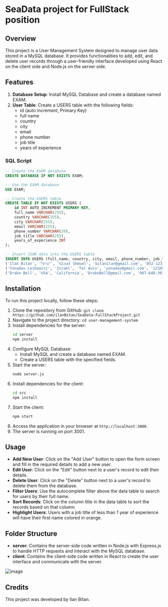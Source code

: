 # SeaData project for FullStack position

## Overview

This project is a User Management System designed to manage user data stored in a MySQL database. It provides functionalities to add, edit, and delete user records through a user-friendly interface developed using React on the client side and Node.js on the server side.

## Features

1. **Database Setup**: Install MySQL Database and create a database named EXAM.
2. **User Table**: Create a USERS table with the following fields: 
   - id (auto increment, Primary Key)
   - full name
   - country
   - city
   - email
   - phone number
   - job title
   - years of experience

### SQL Script

```sql
-- Create the EXAM database
CREATE DATABASE IF NOT EXISTS EXAM;

-- Use the EXAM database
USE EXAM;

-- Create the USERS table
CREATE TABLE IF NOT EXISTS USERS (
    id INT AUTO_INCREMENT PRIMARY KEY,
    full_name VARCHAR(255),
    country VARCHAR(255),
    city VARCHAR(255),
    email VARCHAR(255),
    phone_number VARCHAR(20),
    job_title VARCHAR(255),
    years_of_experience INT
);

-- Insert JSON data into the USERS table
INSERT INTO USERS (full_name, country, city, email, phone_number, job_title, years_of_experience) VALUES
('Ilan Bitan', 'ישראל', 'Givat Shmuel', 'bitanilan@gmail.com', '052-123-3222', 'Full Stack Engineer', 0),
('Yonadav Leibowitz', 'Israel', 'Tel Aviv', 'yonadav@gmail.com', '123456789012', 'Full Stack Engineer', 12),
('Drake Bell', 'USA', 'California', 'DrakeBell@gmail.com', '987-648-3915413', 'Singer', 0);
```

## Installation

To run this project locally, follow these steps:

1. Clone the repository from GitHub: `git clone https://github.com/ilanBitan/SeaData-FullStackProject.git`
2. Navigate to the project directory: `cd user-management-system`
3. Install dependencies for the server:
   ```bash
   cd server
   npm install
   ```
4. Configure MySQL Database:
   - Install MySQL and create a database named EXAM.
   - Create a USERS table with the specified fields.
5. Start the server:
   ```bash
   node server.js
   ```
6. Install dependencies for the client:
   ```bash
   cd src
   npm install
   ```
7. Start the client:
   ```bash
   npm start
   ```
8. Access the application in your browser at `http://localhost:3000`.
9. The server is running on port 3001.

## Usage

- **Add New User**: Click on the "Add User" button to open the form screen and fill in the required details to add a new user.
- **Edit User**: Click on the "Edit" button next to a user's record to edit their details.
- **Delete User**: Click on the "Delete" button next to a user's record to delete them from the database.
- **Filter Users**: Use the autocomplete filter above the data table to search for users by their full name.
- **Sort Records**: Click on the column title in the data table to sort the records based on that column.
- **Highlight Users**: Users with a job title of less than 1 year of experience will have their first name colored in orange.

## Folder Structure

- **server**: Contains the server-side code written in Node.js with Express.js to handle HTTP requests and interact with the MySQL database.
- **client**: Contains the client-side code written in React to create the user interface and communicate with the server.

![image](https://github.com/ilanBitan/SeaData-FullStackProject/assets/62257681/3609d330-eae9-4cc8-89e4-5d38965010b1)

## Credits

This project was developed by Ilan Bitan.
